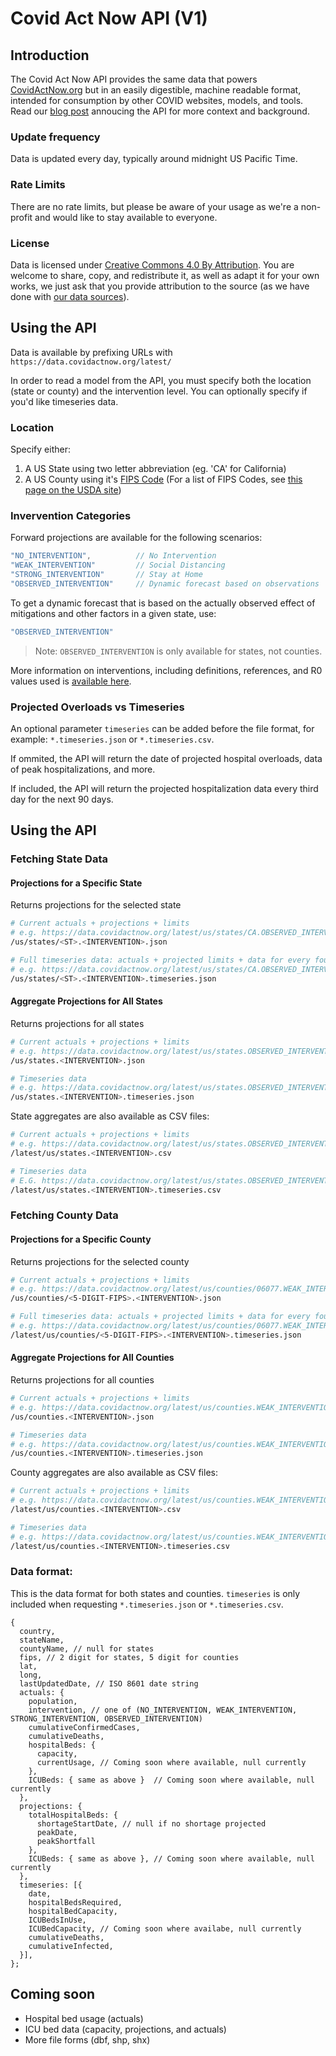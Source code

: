 # Covid Act Now API (V1)

## Introduction

The Covid Act Now API provides the same data that powers [CovidActNow.org](https://covidactnow.org) but in an easily digestible, machine readable format, intended for consumption by other COVID websites, models, and tools. Read our [blog post](https://blog.covidactnow.org/covid-act-now-api-intervention-model/) annoucing the API for more context and background.

### Update frequency

Data is updated every day, typically around midnight US Pacific Time.

### Rate Limits

There are no rate limits, but please be aware of your usage as we're a non-profit and would like to stay available to everyone.

### License

Data is licensed under [Creative Commons 4.0 By Attribution](https://creativecommons.org/licenses/by/4.0/). You are welcome to share, copy, and redistribute it, as well as adapt it for your own works, we just ask that you provide attribution to the source (as we have done with [our data sources](https://github.com/covid-projections/covid-data-public#date-sources-for-current--future-use)).


## Using the API

Data is available by prefixing URLs with `https://data.covidactnow.org/latest/`

In order to read a model from the API, you must specify both the location (state or county) and the intervention level. You can optionally specify if you'd like timeseries data.

### Location

Specify either:

1. A US State using two letter abbreviation (eg. 'CA' for California)
2. A US County using it's [FIPS Code](https://en.wikipedia.org/wiki/FIPS_county_code) (For a list of FIPS Codes, see [this page on the USDA site](https://www.nrcs.usda.gov/wps/portal/nrcs/detail/national/home/?cid=nrcs143_013697))

### Invervention Categories

Forward projections are available for the following scenarios:

```js
"NO_INTERVENTION",          // No Intervention
"WEAK_INTERVENTION"         // Social Distancing
"STRONG_INTERVENTION"       // Stay at Home
"OBSERVED_INTERVENTION"     // Dynamic forecast based on observations
```


To get a dynamic forecast that is based on the actually observed effect of mitigations and other factors in a given state, use:

```js
"OBSERVED_INTERVENTION"
```

> Note: `OBSERVED_INTERVENTION` is only available for states, not counties.

More information on interventions, including definitions, references, and R0 values used is [available here](https://data.covidactnow.org/Covid_Act_Now_Model_References_and_Assumptions.pdf).

### Projected Overloads vs Timeseries

An optional parameter `timeseries` can be added before the file format, for example: `*.timeseries.json` or `*.timeseries.csv`.

If ommited, the API will return the date of projected hospital overloads, data of peak hospitalizations, and more.

If included, the API will return the projected hospitalization data every third day for the next 90 days.

## Using the API
### Fetching State Data
#### Projections for a Specific State

Returns projections for the selected state

```bash
# Current actuals + projections + limits
# e.g. https://data.covidactnow.org/latest/us/states/CA.OBSERVED_INTERVENTION.json
/us/states/<ST>.<INTERVENTION>.json

# Full timeseries data: actuals + projected limits + data for every four days
# e.g. https://data.covidactnow.org/latest/us/states/CA.OBSERVED_INTERVENTION.timeseries.json
/us/states/<ST>.<INTERVENTION>.timeseries.json
```

#### Aggregate Projections for All States

Returns projections for all states

```bash
# Current actuals + projections + limits
# e.g. https://data.covidactnow.org/latest/us/states.OBSERVED_INTERVENTION.json
/us/states.<INTERVENTION>.json

# Timeseries data
# e.g. https://data.covidactnow.org/latest/us/states.OBSERVED_INTERVENTION.timeseries.json
/us/states.<INTERVENTION>.timeseries.json
```

State aggregates are also available as CSV files:

```bash
# Current actuals + projections + limits
# e.g. https://data.covidactnow.org/latest/us/states.OBSERVED_INTERVENTION.csv
/latest/us/states.<INTERVENTION>.csv

# Timeseries data
# E.G. https://data.covidactnow.org/latest/us/states.OBSERVED_INTERVENTION.timeseries.csv
/latest/us/states.<INTERVENTION>.timeseries.csv
```

### Fetching County Data
#### Projections for a Specific County

Returns projections for the selected county

```bash
# Current actuals + projections + limits
# e.g. https://data.covidactnow.org/latest/us/counties/06077.WEAK_INTERVENTION.json
/us/counties/<5-DIGIT-FIPS>.<INTERVENTION>.json

# Full timeseries data: actuals + projected limits + data for every four days
# e.g. https://data.covidactnow.org/latest/us/counties/06077.WEAK_INTERVENTION.timeseries.json
/latest/us/counties/<5-DIGIT-FIPS>.<INTERVENTION>.timeseries.json
```

#### Aggregate Projections for All Counties

Returns projections for all counties

```bash
# Current actuals + projections + limits
# e.g. https://data.covidactnow.org/latest/us/counties.WEAK_INTERVENTION.json
/us/counties.<INTERVENTION>.json

# Timeseries data
# e.g. https://data.covidactnow.org/latest/us/counties.WEAK_INTERVENTION.timeseries.json
/us/counties.<INTERVENTION>.timeseries.json
```

County aggregates are also available as CSV files:

```bash
# Current actuals + projections + limits
# e.g. https://data.covidactnow.org/latest/us/counties.WEAK_INTERVENTION.csv
/latest/us/counties.<INTERVENTION>.csv

# Timeseries data
# e.g. https://data.covidactnow.org/latest/us/counties.WEAK_INTERVENTION.timeseries.csv
/latest/us/counties.<INTERVENTION>.timeseries.csv
```

### Data format:

This is the data format for both states and counties. `timeseries` is only included when requesting `*.timeseries.json` or `*.timeseries.csv`.
```jsonc
{
  country,
  stateName,
  countyName, // null for states
  fips, // 2 digit for states, 5 digit for counties
  lat,
  long,
  lastUpdatedDate, // ISO 8601 date string
  actuals: {
    population,
    intervention, // one of (NO_INTERVENTION, WEAK_INTERVENTION, STRONG_INTERVENTION, OBSERVED_INTERVENTION)
    cumulativeConfirmedCases,
    cumulativeDeaths,
    hospitalBeds: {
      capacity,
      currentUsage, // Coming soon where available, null currently
    },
    ICUBeds: { same as above }  // Coming soon where available, null currently
  },
  projections: {
    totalHospitalBeds: {
      shortageStartDate, // null if no shortage projected
      peakDate,
      peakShortfall
    },
    ICUBeds: { same as above }, // Coming soon where available, null currently
  },
  timeseries: [{
    date,
    hospitalBedsRequired,
    hospitalBedCapacity,
    ICUBedsInUse,
    ICUBedCapacity, // Coming soon where availabe, null currently
    cumulativeDeaths,
    cumulativeInfected,
  }],
};
```
## Coming soon
* Hospital bed usage (actuals)
* ICU bed data (capacity, projections, and actuals)
* More file forms (dbf, shp, shx)
